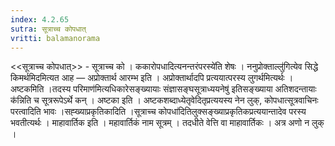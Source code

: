 ```yaml
---
index: 4.2.65
sutra: सूत्राच्च कोपधात्‌
vritti: balamanorama
---
```


<<सूत्राच्च कोपधात्>> - सूत्राच्च को । ककारोपधादित्यनन्तरंपरस्ये॑ति शेषः । ननुप्रोक्ताल्लु॑गित्येव सिद्धे किमर्थमिदमित्यत आह — अप्रोक्तार्थ आरम्भ इति । अप्रोक्तार्थादपि प्रत्ययात्परस्य लुगर्थमित्यर्थः । अष्टकमिति ।तदस्य परिमाण॑मित्यधिकारेसङ्ख्यायाः संज्ञासङ्घसूत्राध्ययनेषु॑ इतिसङ्ख्याया अतिशदन्तायाः क॑न्निति च सूत्ररूपेऽर्थे कन् । अष्टका इति । अष्टकशब्दाध्येतृवेदितृप्रत्ययस्य नेन लुक्, कोपधात्सूत्रवाचिनः परत्वादिति भावः ।सह्ख्याप्रकृतिकादिति ।सूत्राच्च कोपधा॑दितिलुक्सङ्ख्याप्रकृतिकप्रत्ययान्तादेव परस्य भवतीत्यर्थः । माहावार्तिक इति । महावार्तिकं नाम सूत्रम् । तदधीते वेत्ति वा माहावार्तिकः । अत्र अणो न लुक् । 